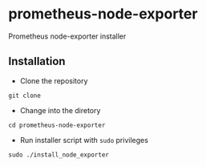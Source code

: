 # prometheus-node-exporter
Prometheus node-exporter installer

## Installation

- Clone the repository

```
git clone 
```
- Change into the diretory

```
cd prometheus-node-exporter
```
- Run installer script with `sudo` privileges
```
sudo ./install_node_exporter
